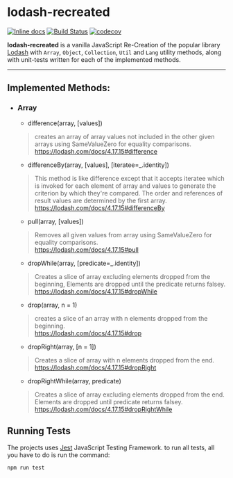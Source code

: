 # lodash-recreated
[![Inline docs](http://inch-ci.org/github/hamzahejja/lodash-recreated.svg?branch=master)](http://inch-ci.org/github/hamzahejja/lodash-recreated)
[![Build Status](https://travis-ci.org/hamzahejja/lodash-recreated.svg?branch=master)](https://travis-ci.org/hamzahejja/lodash-recreated)
[![codecov](https://codecov.io/gh/hamzahejja/lodash-recreated/branch/master/graph/badge.svg?token=RF0GRWWMTW)](https://codecov.io/gh/hamzahejja/lodash-recreated)


__lodash-recreated__ is a vanilla JavaScript Re-Creation of the popular library [Lodash](https://lodash.com/) with `Array`, `Object`, `Collection`, `Util` and `Lang` utility methods, along with unit-tests written for each of the implemented methods.

-------

## Implemented Methods:
+ ### Array

   + difference(array, [values])
   > creates an array of array values not included in the other given arrays using SameValueZero for equality comparisons.<br>
   https://lodash.com/docs/4.17.15#difference
   
   + differenceBy(array, [values], [iteratee=_.identity])
   > This method is like difference except that it accepts iteratee which is invoked for each element of array and values to generate the criterion by which they're compared. The order and references of result values are determined by the first array.<br>
   https://lodash.com/docs/4.17.15#differenceBy
   
   + pull(array, [values])
   > Removes all given values from array using SameValueZero for equality comparisons.<br>
   https://lodash.com/docs/4.17.15#pull
   
   + dropWhile(array, [predicate=_.identity])
   > Creates a slice of array excluding elements dropped from the beginning, Elements are dropped until the predicate returns falsey.<br>
   https://lodash.com/docs/4.17.15#dropWhile
   
   + drop(array, n = 1)
   > creates a slice of an array with n elements dropped from the beginning.<br>
   https://lodash.com/docs/4.17.15#drop
   
   + dropRight(array, [n = 1])
   > Creates a slice of array with n elements dropped from the end.<br>
   https://lodash.com/docs/4.17.15#dropRight
   
   + dropRightWhile(array, predicate)
   > Creates a slice of array excluding elements dropped from the end. Elements are dropped until predicate returns falsey.<br>
   https://lodash.com/docs/4.17.15#dropRightWhile


## Running Tests
The projects uses [Jest](https://jestjs.io/en/) JavaScript Testing Framework. to run all tests, all you have to do is run the command:


`npm run test`
